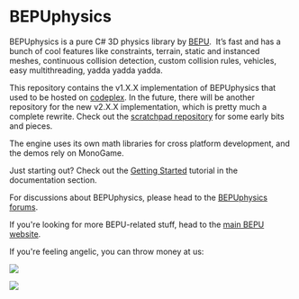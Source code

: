 # BEPUphysics

BEPUphysics is a pure C# 3D physics library by [BEPU](http://bepuphysics.com).&nbsp; It’s fast and has a bunch of cool features like constraints, terrain, static and instanced meshes, continuous collision detection, custom collision rules, vehicles, easy multithreading, yadda yadda yadda.

This repository contains the v1.X.X implementation of BEPUphysics that used to be hosted on [codeplex](https://bepuphysics.codeplex.com/). In the future, there will be another repository for the new v2.X.X implementation, which is pretty much a complete rewrite. Check out the [scratchpad repository](https://github.com/RossNordby/scratchpad) for some early bits and pieces.

The engine uses its own math libraries for cross platform development, and the demos rely on MonoGame.

Just starting out? Check out the [Getting Started](http://bepuphysics.codeplex.com/wikipage?title=Getting%20Started&referringTitle=Documentation) tutorial in the documentation section.

For discussions about BEPUphysics, please head to the [BEPUphysics forums](http://www.bepu-games.com/forum).

If you're looking for more BEPU-related stuff, head to the [main BEPU website](http://bepuphysics.com).

If you're feeling angelic, you can throw money at us:

![](http://download.codeplex.com/download?ProjectName=bepuphysics&DownloadId=217252)

[![](http://download.codeplex.com/Download?ProjectName=bepuphysics&DownloadId=417966)](https://www.paypal.com/cgi-bin/webscr?cmd=_donations&business=contact%40bepuentertainment%2ecom&lc=US&item_name=BEPUphysics&no_note=0¤cy_code=USD&bn=PP%2dDonationsBF%3abtn_donate_LG%2egif%3aNonHostedGuest)
